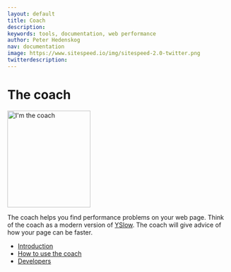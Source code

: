 ```yaml
---
layout: default
title: Coach
description:
keywords: tools, documentation, web performance
author: Peter Hedenskog
nav: documentation
image: https://www.sitespeed.io/img/sitespeed-2.0-twitter.png
twitterdescription:
---
```

# The coach

<img src="/img/logos/coach.png" class="pull-right img-big" alt="I'm the coach" width="188" height="219">

The coach helps you find performance problems on your web page. Think of the coach as a modern version of [YSlow](http://yslow.org/). The coach will give advice of how your page can be faster.

* [Introduction](introduction/)
* [How to use the coach](how-to/)
* [Developers](developers/)
